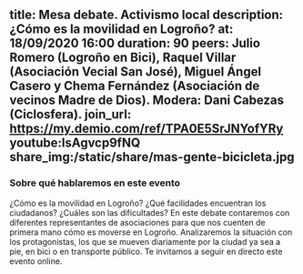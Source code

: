 title: Mesa debate. Activismo local
description: ¿Cómo es la movilidad en Logroño?
at: 18/09/2020 16:00
duration: 90
peers: Julio Romero (Logroño en Bici), Raquel Villar (Asociación Vecial San José), Miguel Ángel Casero y Chema Fernández (Asociación de vecinos Madre de Dios). Modera: Dani Cabezas (Ciclosfera).
join_url: https://my.demio.com/ref/TPA0E5SrJNYofYRy
youtube:lsAgvcp9fNQ
share_img:/static/share/mas-gente-bicicleta.jpg
----
### Sobre qué hablaremos en este evento
¿Cómo es la movilidad en Logroño? ¿Qué facilidades encuentran los ciudadanos? ¿Cuáles son las dificultades? En este debate contaremos con diferentes representantes de asociaciones para que nos cuenten de primera mano cómo es moverse en Logroño.
Analizaremos la situación con los protagonistas, los que se mueven diariamente por la ciudad ya sea a pie, en bici o en transporte público. Te invitamos a seguir en directo este evento online.
